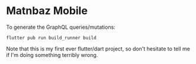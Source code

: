 # Matnbaz Mobile

To generate the GraphQL queries/mutations: 

```
flutter pub run build_runner build
```

Note that this is my first ever flutter/dart project, so don't hesitate to tell me if I'm doing something terribly wrong.
